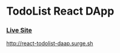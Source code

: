 # TodoList React DApp

### [Live Site](http://react-todolist-daap.surge.sh)

http://react-todolist-daap.surge.sh

